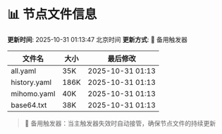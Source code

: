 # 📊 节点文件信息

**更新时间**: 2025-10-31 01:13:47 北京时间
**更新方式**: 🔄 备用触发器

| 文件名 | 大小 | 最后修改 |
|--------|------|----------|
| all.yaml | 35K | 2025-10-31 01:13 |
| history.yaml | 186K | 2025-10-31 01:13 |
| mihomo.yaml | 40K | 2025-10-31 01:13 |
| base64.txt | 38K | 2025-10-31 01:13 |

> 🔄 备用触发器：当主触发器失效时自动接管，确保节点文件的持续更新
